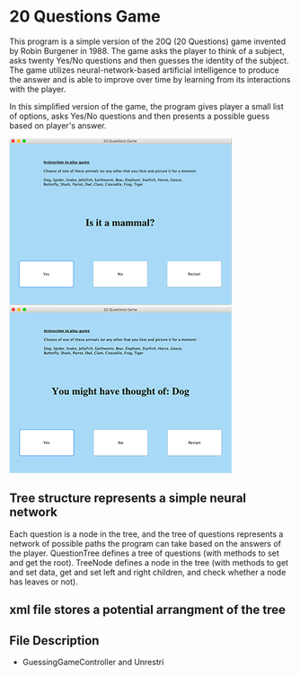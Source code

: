 # 20 Questions Game

This program is a simple version of the 20Q (20 Questions) game invented by Robin Burgener in 1988. The game asks the player to think of a subject, asks twenty Yes/No questions and then guesses the identity of the subject. The game utilizes neural-network-based artificial intelligence to produce the answer and is able to improve over time by learning from its interactions with the player. 

In this simplified version of the game, the program gives player a small list of options, asks Yes/No questions and then presents a possible guess based on player's answer. 

![](misc/question.png) ![](misc/answer.png)

## Tree structure represents a simple neural network 
Each question is a node in the tree, and the tree of questions represents a network of possible paths the program can take based on the answers of the player. QuestionTree defines a tree of questions (with methods to set and get the root). TreeNode defines a node in the tree (with methods to get and set data, get and set left and right children, and check whether a node has leaves or not). 

## xml file stores a potential arrangment of the tree



## File Description


* GuessingGameController and Unrestri

